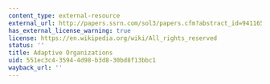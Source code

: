 ```yaml
---
content_type: external-resource
external_url: http://papers.ssrn.com/sol3/papers.cfm?abstract_id=941165
has_external_license_warning: true
license: https://en.wikipedia.org/wiki/All_rights_reserved
status: ''
title: Adaptive Organizations
uid: 551ec3c4-3594-4d98-b3d8-30bd8f13bbc1
wayback_url: ''
---
```

